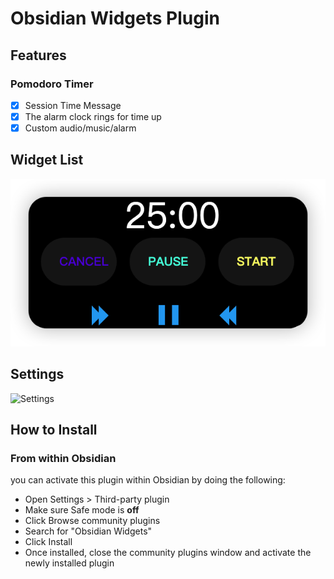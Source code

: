 # Obsidian Widgets Plugin

## Features
### Pomodoro Timer

- [x]  Session Time Message
- [x]  The alarm clock rings for time up
- [x]  Custom audio/music/alarm

## Widget List

![pomodoro](./docs/image/pomodoro.png)


## Settings

![Settings](./docs/image/widgets-settings.png)
## How to Install

### From within Obsidian

you can activate this plugin within Obsidian by doing the following:

- Open Settings > Third-party plugin
- Make sure Safe mode is **off**
- Click Browse community plugins
- Search for "Obsidian Widgets"
- Click Install
- Once installed, close the community plugins window and activate the newly installed plugin
